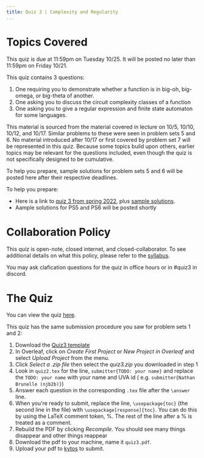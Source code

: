 ```yaml
---
title: Quiz 3 | Complexity and Regularity
...
```


# Topics Covered

This quiz is due at 11:59pm on Tuesday 10/25. It will be posted no later than 11:59pm on Friday 10/21.

This quiz contains 3 questions:

1. One requiring you to demonstrate whether a function is in big-oh, big-omega, or big-theta of another.
3. One asking you to discuss the circuit complexity classes of a function
4. One asking you to give a regular expression and finite state automaton for some languages.

This material is sourced from the material covered in lecture on 10/5, 10/10, 10/12, and 10/17. Similar problems to these were seen in problem sets 5 and 6. No material introduced after 10/17 or first covered by problem set 7 will be represented in this quiz. Because some topics build upon others, earlier topics may be relevant for the questions included, even though the quiz is not specifically designed to be cumulative. 

To help you prepare, sample solutions for problem sets 5 and 6 will be posted here after their respective deadlines.

To help you prepare:

- Here is a link to [quiz 3 from spring 2022](files/ps/quiz3_s22.pdf), plus [sample solutions](files/ps/quiz3_sols.pdf).
- Aample solutions for PS5 and PS6 will be posted shortly


# Collaboration Policy

This quiz is open-note, closed internet, and closed-collaborator. To see additional details on what this policy, please refer to the [syllabus](/syllabus.html).

You may ask clafication questions for the quiz in office hours or in #quiz3 in discord.

# The Quiz

You can view the quiz [here](/files/ps/quiz3_blank.pdf).

This quiz has the same submission procedure you saw for problem sets 1 and 2:

1. Download the [Quiz3 template](files/ps/quiz3.zip)
1. In Overleaf, click on *Create First Project* or *New Project in Overleaf* and select *Upload Project* from the menu.
1. Click *Select a .zip file* then select the *quiz3.zip* you downloaded in step 1
1. Look in `quiz2.tex` for the line, `submitter{TODO: your name}` and replace the `TODO: your name` with your name and UVA id ( e.g. `submitter{Nathan Brunelle (njb2b)}`)
1. Answer each question in the corresponding `.tex` file after the `\answer` line. 
1. When you're ready to submit, replace the line, `\usepackage{toc}` (the second line in the file) with `\usepackage[response]{toc}`. You can do this by using the LaTeX comment token, %. The rest of the line after a % is treated as a comment. 
1. Rebuild the PDF by clicking *Recompile*. You should see many things disappear and other things reappear
1. Download the pdf to your machine, name it `quiz3.pdf`.
1. Upload your pdf to [kytos](https://kytos.cs.virginia.edu/cstheory) to submit.




